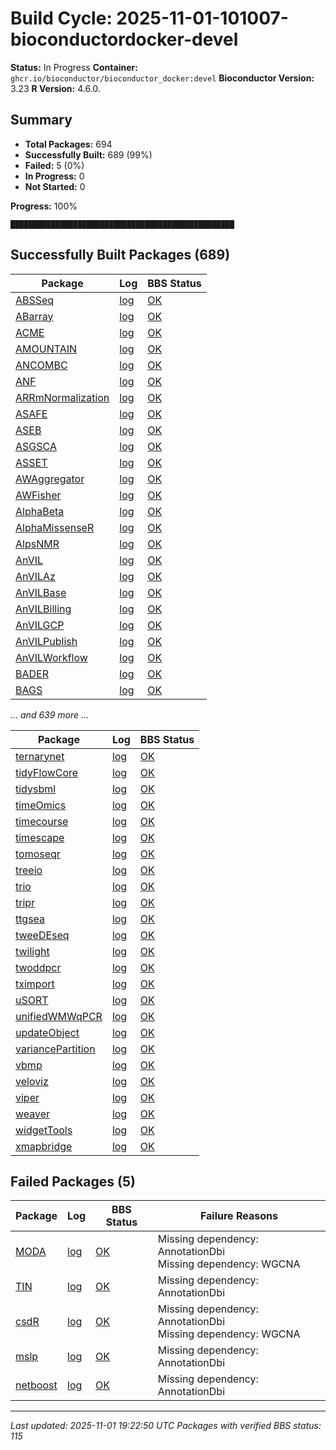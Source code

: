 # Build Cycle: 2025-11-01-101007-bioconductordocker-devel
**Status:** In Progress
**Container:** `ghcr.io/bioconductor/bioconductor_docker:devel`
**Bioconductor Version:** 3.23
**R Version:** 4.6.0.

## Summary
- **Total Packages:** 694
- **Successfully Built:** 689 (99%)
- **Failed:** 5 (0%)
- **In Progress:** 0
- **Not Started:** 0

**Progress:** 100%
```
██████████████████████████████████████████████████
```

## Successfully Built Packages (689)

| Package | Log | BBS Status |
|---------|-----|------------|
| [ABSSeq](https://bioconductor.org/packages/3.23/bioc/html/ABSSeq.html) | [log](logs/ABSSeq/build-success.log) | [OK](https://bioconductor.org/checkResults/3.23/bioc-LATEST/ABSSeq) |
| [ABarray](https://bioconductor.org/packages/3.23/bioc/html/ABarray.html) | [log](logs/ABarray/build-success.log) | [OK](https://bioconductor.org/checkResults/3.23/bioc-LATEST/ABarray) |
| [ACME](https://bioconductor.org/packages/3.23/bioc/html/ACME.html) | [log](logs/ACME/build-success.log) | [OK](https://bioconductor.org/checkResults/3.23/bioc-LATEST/ACME) |
| [AMOUNTAIN](https://bioconductor.org/packages/3.23/bioc/html/AMOUNTAIN.html) | [log](logs/AMOUNTAIN/build-success.log) | [OK](https://bioconductor.org/checkResults/3.23/bioc-LATEST/AMOUNTAIN) |
| [ANCOMBC](https://bioconductor.org/packages/3.23/bioc/html/ANCOMBC.html) | [log](logs/ANCOMBC/build-success.log) | [OK](https://bioconductor.org/checkResults/3.23/bioc-LATEST/ANCOMBC) |
| [ANF](https://bioconductor.org/packages/3.23/bioc/html/ANF.html) | [log](logs/ANF/build-success.log) | [OK](https://bioconductor.org/checkResults/3.23/bioc-LATEST/ANF) |
| [ARRmNormalization](https://bioconductor.org/packages/3.23/bioc/html/ARRmNormalization.html) | [log](logs/ARRmNormalization/build-success.log) | [OK](https://bioconductor.org/checkResults/3.23/bioc-LATEST/ARRmNormalization) |
| [ASAFE](https://bioconductor.org/packages/3.23/bioc/html/ASAFE.html) | [log](logs/ASAFE/build-success.log) | [OK](https://bioconductor.org/checkResults/3.23/bioc-LATEST/ASAFE) |
| [ASEB](https://bioconductor.org/packages/3.23/bioc/html/ASEB.html) | [log](logs/ASEB/build-success.log) | [OK](https://bioconductor.org/checkResults/3.23/bioc-LATEST/ASEB) |
| [ASGSCA](https://bioconductor.org/packages/3.23/bioc/html/ASGSCA.html) | [log](logs/ASGSCA/build-success.log) | [OK](https://bioconductor.org/checkResults/3.23/bioc-LATEST/ASGSCA) |
| [ASSET](https://bioconductor.org/packages/3.23/bioc/html/ASSET.html) | [log](logs/ASSET/build-success.log) | [OK](https://bioconductor.org/checkResults/3.23/bioc-LATEST/ASSET) |
| [AWAggregator](https://bioconductor.org/packages/3.23/bioc/html/AWAggregator.html) | [log](logs/AWAggregator/build-success.log) | [OK](https://bioconductor.org/checkResults/3.23/bioc-LATEST/AWAggregator) |
| [AWFisher](https://bioconductor.org/packages/3.23/bioc/html/AWFisher.html) | [log](logs/AWFisher/build-success.log) | [OK](https://bioconductor.org/checkResults/3.23/bioc-LATEST/AWFisher) |
| [AlphaBeta](https://bioconductor.org/packages/3.23/bioc/html/AlphaBeta.html) | [log](logs/AlphaBeta/build-success.log) | [OK](https://bioconductor.org/checkResults/3.23/bioc-LATEST/AlphaBeta) |
| [AlphaMissenseR](https://bioconductor.org/packages/3.23/bioc/html/AlphaMissenseR.html) | [log](logs/AlphaMissenseR/build-success.log) | [OK](https://bioconductor.org/checkResults/3.23/bioc-LATEST/AlphaMissenseR) |
| [AlpsNMR](https://bioconductor.org/packages/3.23/bioc/html/AlpsNMR.html) | [log](logs/AlpsNMR/build-success.log) | [OK](https://bioconductor.org/checkResults/3.23/bioc-LATEST/AlpsNMR) |
| [AnVIL](https://bioconductor.org/packages/3.23/bioc/html/AnVIL.html) | [log](logs/AnVIL/build-success.log) | [OK](https://bioconductor.org/checkResults/3.23/bioc-LATEST/AnVIL) |
| [AnVILAz](https://bioconductor.org/packages/3.23/bioc/html/AnVILAz.html) | [log](logs/AnVILAz/build-success.log) | [OK](https://bioconductor.org/checkResults/3.23/bioc-LATEST/AnVILAz) |
| [AnVILBase](https://bioconductor.org/packages/3.23/bioc/html/AnVILBase.html) | [log](logs/AnVILBase/build-success.log) | [OK](https://bioconductor.org/checkResults/3.23/bioc-LATEST/AnVILBase) |
| [AnVILBilling](https://bioconductor.org/packages/3.23/bioc/html/AnVILBilling.html) | [log](logs/AnVILBilling/build-success.log) | [OK](https://bioconductor.org/checkResults/3.23/bioc-LATEST/AnVILBilling) |
| [AnVILGCP](https://bioconductor.org/packages/3.23/bioc/html/AnVILGCP.html) | [log](logs/AnVILGCP/build-success.log) | [OK](https://bioconductor.org/checkResults/3.23/bioc-LATEST/AnVILGCP) |
| [AnVILPublish](https://bioconductor.org/packages/3.23/bioc/html/AnVILPublish.html) | [log](logs/AnVILPublish/build-success.log) | [OK](https://bioconductor.org/checkResults/3.23/bioc-LATEST/AnVILPublish) |
| [AnVILWorkflow](https://bioconductor.org/packages/3.23/bioc/html/AnVILWorkflow.html) | [log](logs/AnVILWorkflow/build-success.log) | [OK](https://bioconductor.org/checkResults/3.23/bioc-LATEST/AnVILWorkflow) |
| [BADER](https://bioconductor.org/packages/3.23/bioc/html/BADER.html) | [log](logs/BADER/build-success.log) | [OK](https://bioconductor.org/checkResults/3.23/bioc-LATEST/BADER) |
| [BAGS](https://bioconductor.org/packages/3.23/bioc/html/BAGS.html) | [log](logs/BAGS/build-success.log) | [OK](https://bioconductor.org/checkResults/3.23/bioc-LATEST/BAGS) |

*... and 639 more ...*

| Package | Log | BBS Status |
|---------|-----|------------|
| [ternarynet](https://bioconductor.org/packages/3.23/bioc/html/ternarynet.html) | [log](logs/ternarynet/build-success.log) | [OK](https://bioconductor.org/checkResults/3.23/bioc-LATEST/ternarynet) |
| [tidyFlowCore](https://bioconductor.org/packages/3.23/bioc/html/tidyFlowCore.html) | [log](logs/tidyFlowCore/build-success.log) | [OK](https://bioconductor.org/checkResults/3.23/bioc-LATEST/tidyFlowCore) |
| [tidysbml](https://bioconductor.org/packages/3.23/bioc/html/tidysbml.html) | [log](logs/tidysbml/build-success.log) | [OK](https://bioconductor.org/checkResults/3.23/bioc-LATEST/tidysbml) |
| [timeOmics](https://bioconductor.org/packages/3.23/bioc/html/timeOmics.html) | [log](logs/timeOmics/build-success.log) | [OK](https://bioconductor.org/checkResults/3.23/bioc-LATEST/timeOmics) |
| [timecourse](https://bioconductor.org/packages/3.23/bioc/html/timecourse.html) | [log](logs/timecourse/build-success.log) | [OK](https://bioconductor.org/checkResults/3.23/bioc-LATEST/timecourse) |
| [timescape](https://bioconductor.org/packages/3.23/bioc/html/timescape.html) | [log](logs/timescape/build-success.log) | [OK](https://bioconductor.org/checkResults/3.23/bioc-LATEST/timescape) |
| [tomoseqr](https://bioconductor.org/packages/3.23/bioc/html/tomoseqr.html) | [log](logs/tomoseqr/build-success.log) | [OK](https://bioconductor.org/checkResults/3.23/bioc-LATEST/tomoseqr) |
| [treeio](https://bioconductor.org/packages/3.23/bioc/html/treeio.html) | [log](logs/treeio/build-success.log) | [OK](https://bioconductor.org/checkResults/3.23/bioc-LATEST/treeio) |
| [trio](https://bioconductor.org/packages/3.23/bioc/html/trio.html) | [log](logs/trio/build-success.log) | [OK](https://bioconductor.org/checkResults/3.23/bioc-LATEST/trio) |
| [tripr](https://bioconductor.org/packages/3.23/bioc/html/tripr.html) | [log](logs/tripr/build-success.log) | [OK](https://bioconductor.org/checkResults/3.23/bioc-LATEST/tripr) |
| [ttgsea](https://bioconductor.org/packages/3.23/bioc/html/ttgsea.html) | [log](logs/ttgsea/build-success.log) | [OK](https://bioconductor.org/checkResults/3.23/bioc-LATEST/ttgsea) |
| [tweeDEseq](https://bioconductor.org/packages/3.23/bioc/html/tweeDEseq.html) | [log](logs/tweeDEseq/build-success.log) | [OK](https://bioconductor.org/checkResults/3.23/bioc-LATEST/tweeDEseq) |
| [twilight](https://bioconductor.org/packages/3.23/bioc/html/twilight.html) | [log](logs/twilight/build-success.log) | [OK](https://bioconductor.org/checkResults/3.23/bioc-LATEST/twilight) |
| [twoddpcr](https://bioconductor.org/packages/3.23/bioc/html/twoddpcr.html) | [log](logs/twoddpcr/build-success.log) | [OK](https://bioconductor.org/checkResults/3.23/bioc-LATEST/twoddpcr) |
| [tximport](https://bioconductor.org/packages/3.23/bioc/html/tximport.html) | [log](logs/tximport/build-success.log) | [OK](https://bioconductor.org/checkResults/3.23/bioc-LATEST/tximport) |
| [uSORT](https://bioconductor.org/packages/3.23/bioc/html/uSORT.html) | [log](logs/uSORT/build-success.log) | [OK](https://bioconductor.org/checkResults/3.23/bioc-LATEST/uSORT) |
| [unifiedWMWqPCR](https://bioconductor.org/packages/3.23/bioc/html/unifiedWMWqPCR.html) | [log](logs/unifiedWMWqPCR/build-success.log) | [OK](https://bioconductor.org/checkResults/3.23/bioc-LATEST/unifiedWMWqPCR) |
| [updateObject](https://bioconductor.org/packages/3.23/bioc/html/updateObject.html) | [log](logs/updateObject/build-success.log) | [OK](https://bioconductor.org/checkResults/3.23/bioc-LATEST/updateObject) |
| [variancePartition](https://bioconductor.org/packages/3.23/bioc/html/variancePartition.html) | [log](logs/variancePartition/build-success.log) | [OK](https://bioconductor.org/checkResults/3.23/bioc-LATEST/variancePartition) |
| [vbmp](https://bioconductor.org/packages/3.23/bioc/html/vbmp.html) | [log](logs/vbmp/build-success.log) | [OK](https://bioconductor.org/checkResults/3.23/bioc-LATEST/vbmp) |
| [veloviz](https://bioconductor.org/packages/3.23/bioc/html/veloviz.html) | [log](logs/veloviz/build-success.log) | [OK](https://bioconductor.org/checkResults/3.23/bioc-LATEST/veloviz) |
| [viper](https://bioconductor.org/packages/3.23/bioc/html/viper.html) | [log](logs/viper/build-success.log) | [OK](https://bioconductor.org/checkResults/3.23/bioc-LATEST/viper) |
| [weaver](https://bioconductor.org/packages/3.23/bioc/html/weaver.html) | [log](logs/weaver/build-success.log) | [OK](https://bioconductor.org/checkResults/3.23/bioc-LATEST/weaver) |
| [widgetTools](https://bioconductor.org/packages/3.23/bioc/html/widgetTools.html) | [log](logs/widgetTools/build-success.log) | [OK](https://bioconductor.org/checkResults/3.23/bioc-LATEST/widgetTools) |
| [xmapbridge](https://bioconductor.org/packages/3.23/bioc/html/xmapbridge.html) | [log](logs/xmapbridge/build-success.log) | [OK](https://bioconductor.org/checkResults/3.23/bioc-LATEST/xmapbridge) |

## Failed Packages (5)

| Package | Log | BBS Status | Failure Reasons |
|---------|-----|------------|------------------|
| [MODA](https://bioconductor.org/packages/3.23/bioc/html/MODA.html) | [log](logs/MODA/build-fail.log) | [OK](https://bioconductor.org/checkResults/3.23/bioc-LATEST/MODA) | Missing dependency: AnnotationDbi<br>Missing dependency: WGCNA |
| [TIN](https://bioconductor.org/packages/3.23/bioc/html/TIN.html) | [log](logs/TIN/build-fail.log) | [OK](https://bioconductor.org/checkResults/3.23/bioc-LATEST/TIN) | Missing dependency: AnnotationDbi |
| [csdR](https://bioconductor.org/packages/3.23/bioc/html/csdR.html) | [log](logs/csdR/build-fail.log) | [OK](https://bioconductor.org/checkResults/3.23/bioc-LATEST/csdR) | Missing dependency: AnnotationDbi<br>Missing dependency: WGCNA |
| [mslp](https://bioconductor.org/packages/3.23/bioc/html/mslp.html) | [log](logs/mslp/build-fail.log) | [OK](https://bioconductor.org/checkResults/3.23/bioc-LATEST/mslp) | Missing dependency: AnnotationDbi |
| [netboost](https://bioconductor.org/packages/3.23/bioc/html/netboost.html) | [log](logs/netboost/build-fail.log) | [OK](https://bioconductor.org/checkResults/3.23/bioc-LATEST/netboost) | Missing dependency: AnnotationDbi |

---
*Last updated: 2025-11-01 19:22:50 UTC*
*Packages with verified BBS status: 115*
